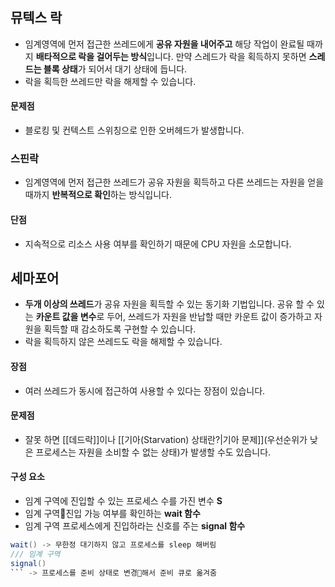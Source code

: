 ## 뮤텍스 락
- 임계영역에 먼저 접근한 쓰레드에게 **공유 자원을 내어주고** 해당 작업이 완료될 때까지 **배타적으로 락을 걸어두는 방식**입니다. 만약 스레드가 락을 획득하지 못하면 **스레드는 블록 상태**가 되어서 대기 상태에 듭니다.
- 락을 획득한 쓰레드만 락을 해제할 수 있습니다.
#### 문제점
- 블로킹 및 컨텍스트 스위칭으로 인한 오버헤드가 발생합니다.

### 스핀락
- 임계영역에 먼저 접근한 쓰레드가 공유 자원을 획득하고 다른 쓰레드는 자원을 얻을 때까지 **반복적으로 확인**하는 방식입니다.
#### 단점
- 지속적으로 리소스 사용 여부를 확인하기 때문에 CPU 자원을 소모합니다.

## 세마포어
- **두개 이상의 쓰레드**가 공유 자원을 획득할 수 있는 동기화 기법입니다. 공유 할 수 있는 **카운트 값을 변수**로 두어, 쓰레드가 자원을 반납할 때만 카운트 값이 증가하고 자원을 획득할 때 감소하도록 구현할 수 있습니다.
- 락을 획득하지 않은 쓰레드도 락을 해제할 수 있습니다.
#### 장점
- 여러 쓰레드가 동시에 접근하여 사용할 수 있다는 장점이 있습니다.
#### 문제점
- 잘못 하면 [[데드락]]이나 [[기아(Starvation) 상태란?|기아 문제]](우선순위가 낮은 프로세스는 자원을 소비할 수 없는 상태)가 발생할 수도 있습니다.
#### 구성 요소
- 임계 구역에 진입할 수 있는 프로세스 수를 가진 변수 **S**
- 임계 구역진입 가능 여부를 확인하는 **wait 함수**
- 임계 구역 프로세스에게 진입하라는 신호를 주는 **signal 함수**

```java
wait() -> 무한정 대기하지 않고 프로세스를 sleep 해버림
/// 임계 구역
signal()
``` -> 프로세스를 준비 상태로 변경해서 준비 큐로 옮겨줌
